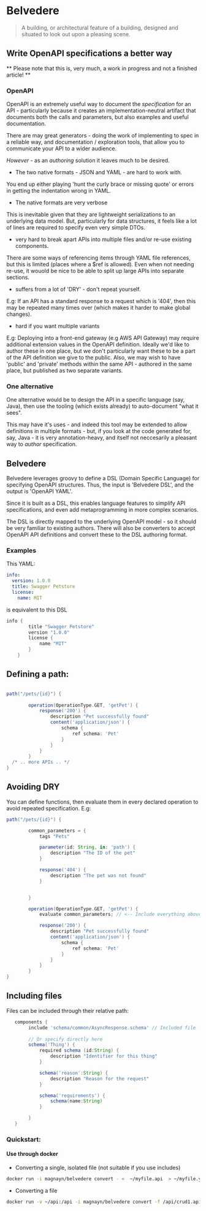 # Belvedere

> A building, or architectural feature of a building, designed and situated to look out upon a pleasing scene.

## Write OpenAPI specifications a better way

** Please note that this is, very much, a work in progress and not a finished article! **





### OpenAPI

OpenAPI is an extremely useful way to document the _specification_ for an API - particularly because it creates an implementation-neutral artifact that documents both the calls and parameters, but also examples and useful documentation.

There are may great generators - doing the work of implementing to spec in a reliable way, and documentation / exploration tools, that allow you to communicate your API to a wider audience.

*However* - as an _authoring_ solution it leaves much to be desired. 

- The two native formats - JSON and YAML - are hard to work with.

You end up either playing 'hunt the curly brace or missing quote' or errors in getting the indentation wrong in YAML.

- The native formats are very verbose

This is inevitable given that they are lightweight serializations to an underlying data model. But, particularly for data structures, it feels like a lot of lines are required to specify even very simple DTOs.

- very hard to break apart APIs into multiple files and/or re-use existing components. 

There are some ways of referencing items through YAML file references, but this is limited (places where a $ref is allowed). Even when not needing re-use, it wouold be nice to be able to split up large APIs into separate sections.

- suffers from a lot of 'DRY' - don't repeat yourself. 

E.g: If an API has a standard response to a request which is '404', then this may be repeated many times over (which makes it harder to make global changes).

- hard if you want multiple variants

E.g: Deploying into a front-end gateway (e.g AWS API Gateway) may require additional extension values in the OpenAPI definition. Ideally we'd like to author these in one place, but we don't particularly want these to be a part of the API definition we give to the public. Also, we may wish to have 'public' and 'private' methods within the same API - authored in the same place, but published as two separate variants.

### One alternative

One alternative would be to design the API in a specific language (say, Java), then use the tooling (which exists already) to auto-document "what it sees".

This may have it's uses - and indeed this tool may be extended to allow definitions in multiple formats - but, if you look at the code generated for, say, Java - it is very annotation-heavy, and itself not neccesarily a pleasant way to _author_ specification.

## Belvedere

Belvedere leverages groovy to define a DSL (Domain Specific Language) for specifying OpenAPI structures. Thus, the input is 'Belvedere DSL', and the output is 'OpenAPI YAML'. 

Since it is built as a DSL, this enables language features to simplify API specifications, and even add metaprogramming in more complex scenarios.

The DSL is directly mapped to the underlying OpenAPI model - so it should be very familiar to existing authors. There will also be converters to accept OpenAPI API definitions and convert these to the DSL authoring format.

### Examples

This YAML:
```yaml
info:
  version: 1.0.0
  title: Swagger Petstore
  license:
    name: MIT
```
    
is equivalent to this DSL

```groovy
info {        
        title "Swagger Petstore"
        version "1.0.0"
        license {
            name "MIT"
        }
    }
```    
    
## Defining a path:

```groovy

path("/pets/{id}") {
       
        operation(OperationType.GET, 'getPet') {
            response('200') {
                description "Pet successfully found"
                content('application/json') {
                    schema {
                        ref schema: 'Pet'
                    }
                }
            }
        }
  /* .. more APIs .. */
}
```

## Avoiding DRY

You can define functions, then evaluate them in every declared operation to avoid repeated specification. E.g:

```groovy
path("/pets/{id}") {

        common_parameters = {
            tags "Pets"

            parameter(id: String, in: 'path') {
                description "The ID of the pet"
            }

            response('404') {
                description "The pet was not found"
            }


        }

        operation(OperationType.GET, 'getPet') {
            evaluate common_parameters; // <-- Include everything above

            response('200') {
                description "Pet successfully found"
                content('application/json') {
                    schema {
                        ref schema: 'Pet'
                    }
                }
            }
        }   
}
```

## Including files

Files can be included through their relative path:

```groovy
   components {
        include 'schema/common/AsyncResponse.schema' // Included file
        
        // Or specify directly here
        schema('Thing') {
            required schema (id:String) {
                description "Identifier for this thing"
            }

            schema('reason':String) {
                description "Reason for the request"
            }

            schema('requirements') {
                schema(name:String)
            }

        }
   }
```   

### Quickstart:


#### Use through docker

* Converting a single, isolated file (not suitable if you use includes)

```bash 
docker run -i magnayn/belvedere convert - <  ~/myfile.api  > ~/myfile.yaml
```

* Converting a file

```bash
docker run -v ~/api:/api -i magnayn/belvedere convert -f /api/crud1.api > ~/api/crud1.yaml
```

